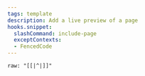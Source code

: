 ```yaml
---
tags: template
description: Add a live preview of a page
hooks.snippet:
  slashCommand: include-page
  exceptContexts:
  - FencedCode
---
```

```include
raw: "[[|^|]]"
```
